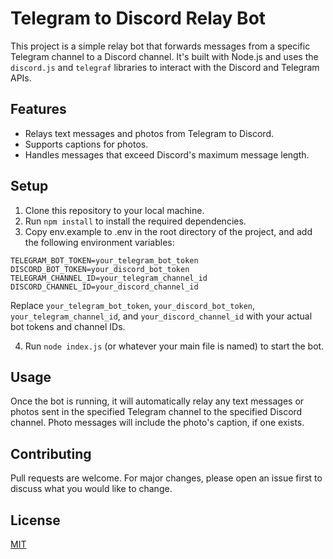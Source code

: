 # Telegram to Discord Relay Bot

This project is a simple relay bot that forwards messages from a specific Telegram channel to a Discord channel. It's built with Node.js and uses the `discord.js` and `telegraf` libraries to interact with the Discord and Telegram APIs.

## Features

- Relays text messages and photos from Telegram to Discord.
- Supports captions for photos.
- Handles messages that exceed Discord's maximum message length.

## Setup

1. Clone this repository to your local machine.
2. Run `npm install` to install the required dependencies.
3. Copy env.example to .env in the root directory of the project, and add the following environment variables:

```
TELEGRAM_BOT_TOKEN=your_telegram_bot_token
DISCORD_BOT_TOKEN=your_discord_bot_token
TELEGRAM_CHANNEL_ID=your_telegram_channel_id
DISCORD_CHANNEL_ID=your_discord_channel_id
```

Replace `your_telegram_bot_token`, `your_discord_bot_token`, `your_telegram_channel_id`, and `your_discord_channel_id` with your actual bot tokens and channel IDs.

4. Run `node index.js` (or whatever your main file is named) to start the bot.

## Usage

Once the bot is running, it will automatically relay any text messages or photos sent in the specified Telegram channel to the specified Discord channel. Photo messages will include the photo's caption, if one exists.

## Contributing

Pull requests are welcome. For major changes, please open an issue first to discuss what you would like to change.

## License

[MIT](https://choosealicense.com/licenses/mit/)
